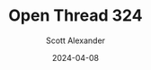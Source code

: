 ---
layout: podcast
title: "Open Thread 324"
author: Scott Alexander
description: https://www.astralcodexten.com/p/open-thread-324
date: 2024-04-08
length: 393507
duration: 98
guid: open-thread-324
---